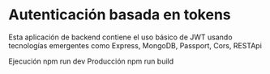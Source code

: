 # Autenticación basada en tokens
Esta aplicación de backend contiene el uso básico de JWT usando tecnologías emergentes como Express, MongoDB, Passport, Cors, RESTApi

Ejecución npm run dev
Producción npm run build